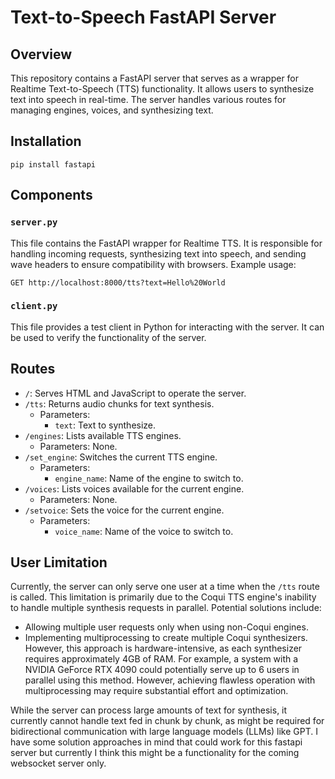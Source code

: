 # Text-to-Speech FastAPI Server

## Overview

This repository contains a FastAPI server that serves as a wrapper for Realtime Text-to-Speech (TTS) functionality. It allows users to synthesize text into speech in real-time. The server handles various routes for managing engines, voices, and synthesizing text.

## Installation

```
pip install fastapi
```

## Components

### `server.py`

This file contains the FastAPI wrapper for Realtime TTS. It is responsible for handling incoming requests, synthesizing text into speech, and sending wave headers to ensure compatibility with browsers. Example usage:

```http
GET http://localhost:8000/tts?text=Hello%20World
```

### `client.py`

This file provides a test client in Python for interacting with the server. It can be used to verify the functionality of the server.

## Routes

- `/`: Serves HTML and JavaScript to operate the server.
- `/tts`: Returns audio chunks for text synthesis.
  - Parameters:
    - `text`: Text to synthesize.
- `/engines`: Lists available TTS engines.
  - Parameters: None.
- `/set_engine`: Switches the current TTS engine.
  - Parameters:
    - `engine_name`: Name of the engine to switch to.
- `/voices`: Lists voices available for the current engine.
  - Parameters: None.
- `/setvoice`: Sets the voice for the current engine.
  - Parameters:
    - `voice_name`: Name of the voice to switch to.

## User Limitation

Currently, the server can only serve one user at a time when the `/tts` route is called. This limitation is primarily due to the Coqui TTS engine's inability to handle multiple synthesis requests in parallel. Potential solutions include:

- Allowing multiple user requests only when using non-Coqui engines.
- Implementing multiprocessing to create multiple Coqui synthesizers. However, this approach is hardware-intensive, as each synthesizer requires approximately 4GB of RAM. For example, a system with a NVIDIA GeForce RTX 4090 could potentially serve up to 6 users in parallel using this method. However, achieving flawless operation with multiprocessing may require substantial effort and optimization.

While the server can process large amounts of text for synthesis, it currently cannot handle text fed in chunk by chunk, as might be required for bidirectional communication with large language models (LLMs) like GPT. I have some solution approaches in mind that could work for this fastapi server but currently I think this might be a functionality for the coming websocket server only.